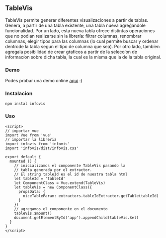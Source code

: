 ## TableVis

TableVis permite generar diferentes visualizaciones a partir de tablas. Genera, a partir de una tabla existente, una tabla nueva agreǵandole funcionalidad. Por un lado, esta nueva tabla ofrece distintas operaciones que no pod́ıan realizarse sin la librería: filtrar columnas, renombrar columnas, elegir tipos para las columnas (lo cual permite buscar y ordenar dentrode la tabla segun el tipo de columna que sea). Por otro lado, tambíen agregala posibilidad de crear gŕaficos a partir de la seleccíon  de  informacíon  sobre dicha tabla, la cual es la misma que la de la tabla original.

### Demo

Podes probar una demo online [aqui](https://optimistic-roentgen-99a869.netlify.com/) :)

### Instalacion

`npm instal infovis`

### Uso

```
<script>
// importar vue
import Vue from 'vue'
// importar la libreria
import infovis from 'infovis'
import 'infovis/dist/infovis.css'

export default {
  mounted () {
    // inicializamos el componente TableVis pasando la
    // tabla generada por el extractor. 
    // El string tableId es el id de nuestra tabla html
    let tableId = 'tableId'
    let ComponentClass = Vue.extend(TableVis)
    let tableVis = new ComponentClass({
      propsData: {
        niceTableParam: extractors.tableIdExtractor.getTable(tableId)
      }
    })
    // agregamos el componente en el documento
    tableVis.$mount()
    document.getElementById('app').appendChild(tableVis.$el)
  }
}
</script>
```